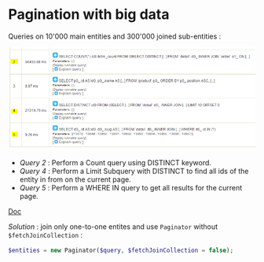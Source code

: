 Pagination with big data
========================

Queries on 10'000 main entities and 300'000 joined sub-entities :

![Queries on 10'000 main entities and 300'000 joined sub-entities](doc/doctrine/paginator-with-big-data.png)

- *Query 2* : Perform a Count query using DISTINCT keyword.
- *Query 4* : Perform a Limit Subquery with DISTINCT to find all ids of the entity in from on the current page.
- *Query 5* : Perform a WHERE IN query to get all results for the current page.

[Doc](http://doctrine-orm.readthedocs.org/en/latest/tutorials/pagination.html)

_Solution_ : join only one-to-one entites and use ``Paginator`` without ``$fetchJoinCollection`` :
 
```php
$entities = new Paginator($query, $fetchJoinCollection = false);
```
